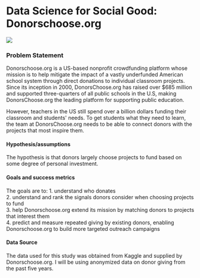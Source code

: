# Data Science for Social Good: Donorschoose.org

<img src = 'https://www.google.org/impactchallenge/disabilities/img/donors/donors-logo.png'>

### Problem Statement
Donorschoose.org is a US-based nonprofit crowdfunding platform whose mission is to help mitigate the impact of a vastly underfunded American school system through direct donations to individual classroom projects. Since its inception in 2000, DonorsChoose.org has raised over $685 million and supported three-quarters of all public schools in the U.S, making DonorsChoose.org the leading platform for supporting public education. 

However, teachers in the US still spend over a billion dollars funding their classroom and students' needs. To get students what they need to learn, the team at DonorsChoose.org needs to be able to connect donors with the projects that most inspire them.


#### Hypothesis/assumptions
The hypothesis is that donors largely choose projects to fund based on some degree of personal investment. 
#### Goals and success metrics
The goals are to:
    1. understand who donates <br>
    2. understand and rank the signals donors consider when choosing projects to fund <br>
    3. help Donorschoose.org extend its mission by matching donors to projects that interest them <br>
    4. predict and measure repeated giving by existing donors, enabling Donorschoose.org to build more targeted outreach campaigns
#### Data Source 
The data used for this study was obtained from Kaggle and supplied by Donorschoose.org. I will be using anonymized data on donor giving from the past five years.

